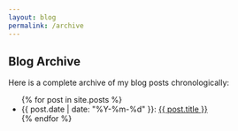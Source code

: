```yaml
---
layout: blog
permalink: /archive
---
```


## Blog Archive

Here is a complete archive of my blog posts chronologically:
<ul>
  {% for post in site.posts %}
    <li>
      {{ post.date | date: "%Y-%m-%d" }}: <a href="{{ post.url }}">{{ post.title }}</a>
    </li>
  {% endfor %}
</ul>

